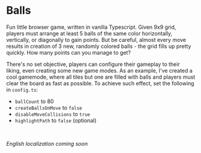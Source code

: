 # Balls

Fun little browser game, written in vanilla Typescript. Given 9x9 grid, players must arrange at least 5 balls of the same color horizontally, vertically, or diagonally to gain points. But be careful, almost every move results in creation of 3 new, randomly colored balls - the grid fills up pretty quickly. How many points can you manage to get?

There's no set objective, players can configure their gameplay to their liking, even creating some new game modes. As an example, I've created a cool gamemode, where all tiles but one are filled with balls and players must clear the board as fast as possible. To achieve such effect, set the following in `config.ts`: 

- `ballCount` to 80
- `createBallsOnMove` to `false`
- `disableMoveCollisions` to `true`
- `highlightPath` to `false` (optional)

<br>

*English localization coming soon*